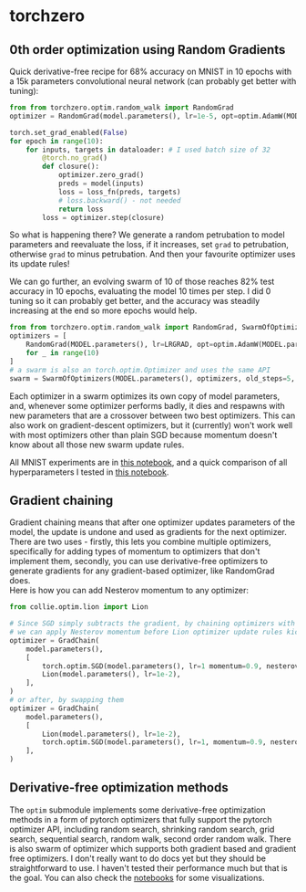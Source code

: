 # torchzero
## 0th order optimization using Random Gradients
Quick derivative-free recipe for 68% accuracy on MNIST in 10 epochs with a 15k parameters convolutional neural network (can probably get better with tuning):
```py
from from torchzero.optim.random_walk import RandomGrad
optimizer = RandomGrad(model.parameters(), lr=1e-5, opt=optim.AdamW(MODEL.parameters(), lr=1e-3))

torch.set_grad_enabled(False)
for epoch in range(10):
    for inputs, targets in dataloader: # I used batch size of 32
        @torch.no_grad()
        def closure():
            optimizer.zero_grad()
            preds = model(inputs)
            loss = loss_fn(preds, targets)
            # loss.backward() - not needed
            return loss
        loss = optimizer.step(closure)
```

So what is happening there? We generate a random petrubation to model parameters and reevaluate the loss, if it increases, set `grad` to petrubation, otherwise `grad` to minus petrubation. And then your favourite optimizer uses its update rules!

We can go further, an evolving swarm of 10 of those reaches 82% test accuracy in 10 epochs, evaluating the model 10 times per step. I did 0 tuning so it can probably get better, and the accuracy was steadily increasing at the end so more epochs would help.
```py
from from torchzero.optim.random_walk import RandomGrad, SwarmOfOptimizers
optimizers = [
    RandomGrad(MODEL.parameters(), lr=LRGRAD, opt=optim.AdamW(MODEL.parameters(), LR))
    for _ in range(10)
]
# a swarm is also an torch.optim.Optimizer and uses the same API
swarm = SwarmOfOptimizers(MODEL.parameters(), optimizers, old_steps=5, die_after=20, crossover_p=0.9) 
```
Each optimizer in a swarm optimizes its own copy of model parameters, and, whenever some optimizer performs badly, it dies and respawns with new parameters that are a crossover between two best optimizers. This can also work on gradient-descent optimizers, but it (currently) won't work well with most optimizers other than plain SGD because momentum doesn't know about all those new swarm update rules.

All MNIST experiments are in [this notebook](https://nbviewer.org/github/qq-me/torchzero/blob/main/notebooks/datasets/mnist%20randomgrad.ipynb), and a quick comparison of all hyperparameters I tested in [this notebook](https://nbviewer.org/github/qq-me/torchzero/blob/main/notebooks/datasets/mnist%20summary.ipynb).

## Gradient chaining
Gradient chaining means that after one optimizer updates parameters of the model, the update is undone and used as gradients for the next optimizer. There are two uses - firstly, this lets you combine multiple optimizers, specifically for adding types of momentum to optimizers that don't implement them, secondly, you can use derivative-free optimizers to generate gradients for any gradient-based optimizer, like RandomGrad does.  
Here is how you can add Nesterov momentum to any optimizer:
```py
from collie.optim.lion import Lion

# Since SGD simply subtracts the gradient, by chaining optimizers with SGD, we can essentially add pure Nesterov momentum
# we can apply Nesterov momentum before Lion optimizer update rules kick in:
optimizer = GradChain(
    model.parameters(),
    [
        torch.optim.SGD(model.parameters(), lr=1 momentum=0.9, nesterov=True),
        Lion(model.parameters(), lr=1e-2),
    ],
)
# or after, by swapping them
optimizer = GradChain(
    model.parameters(),
    [
        Lion(model.parameters(), lr=1e-2),
        torch.optim.SGD(model.parameters(), lr=1, momentum=0.9, nesterov=True),
    ],
)
```

## Derivative-free optimization methods
The `optim` submodule implements some derivative-free optimization methods in a form of pytorch optimizers that fully support the pytorch optimizer API, including random search, shrinking random search, grid search, sequential search, random walk, second order random walk. There is also swarm of optimizer which supports both gradient based and gradient free optimizers. I don't really want to do docs yet but they should be straightforward to use. I haven't tested their performance much but that is the goal. You can also check the [notebooks](https://github.com/qq-me/torchzero/tree/main/notebooks/algos) for some visualizations.
